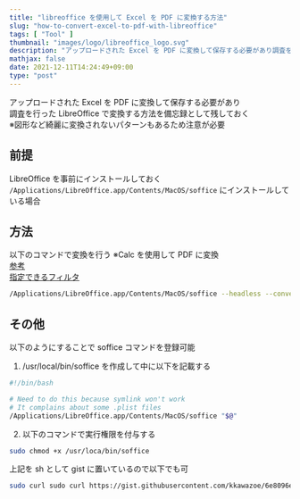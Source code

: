 ```yaml
---
title: "libreoffice を使用して Excel を PDF に変換する方法"
slug: "how-to-convert-excel-to-pdf-with-libreoffice"
tags: [ "Tool" ]
thumbnail: "images/logo/libreoffice_logo.svg"
description: "アップロードされた Excel を PDF に変換して保存する必要があり調査を行った"
mathjax: false
date: 2021-12-11T14:24:49+09:00
type: "post"
---
```


アップロードされた Excel を PDF に変換して保存する必要があり  
調査を行った LibreOffice で変換する方法を備忘録として残しておく  
※図形など綺麗に変換されないパターンもあるため注意が必要

## 前提

LibreOffice を事前にインストールしておく  
`/Applications/LibreOffice.app/Contents/MacOS/soffice` にインストールしている場合

## 方法

以下のコマンドで変換を行う ※Calc を使用して PDF に変換  
[参考](https://help.libreoffice.org/Common/Starting_the_Software_With_Parameters/ja)  
[指定できるフィルタ](https://github.com/LibreOffice/core/tree/master/filter/source/config/fragments/filters)

```bash
/Applications/LibreOffice.app/Contents/MacOS/soffice --headless --convert-to pdf:"calc_pdf_Export" {Excel File Path}
```

## その他

以下のようにすることで soffice コマンドを登録可能

1. /usr/local/bin/soffice を作成して中に以下を記載する

```bash
#!/bin/bash

# Need to do this because symlink won't work
# It complains about some .plist files
/Applications/LibreOffice.app/Contents/MacOS/soffice "$@"
```

2. 以下のコマンドで実行権限を付与する

```bash
sudo chmod +x /usr/loca/bin/soffice
```

上記を sh として gist に置いているので以下でも可

```bash
sudo curl sudo curl https://gist.githubusercontent.com/kkawazoe/6e8096e3b800905b43e555c32689ca4f/raw/17311ce29e3ed1b7419bd4314015ed0a36c3c7e7/soffice.sh > /usr/local/bin/soffice && sudo chmod +x /usr/local/bin/soffice
```

